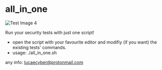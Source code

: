 # all_in_one

![Test Image 4](https://github.com/lucaepi/all_in_one/blob/master/screenshot.png)

Run your security tests with just one script!

- open the script with your favourite editor and modifiy (if you want) the existing tests' commands.
- usage: ./all_in_one.sh

any info: lucaecyber@protonmail.com

